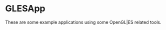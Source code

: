 GLESApp
======================================
These are some example applications using some OpenGL|ES related tools.
